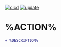 [![cicd](https://github.com/jmpa-oss/%ACTION%/workflows/cicd/badge.svg)](https://github.com/jmpa-oss/%ACTION%/actions?query=workflow%3Acicd)
[![update](https://github.com/jmpa-oss/%ACTION%/workflows/update/badge.svg)](https://github.com/jmpa-oss/%ACTION%/actions?query=workflow%3Aupdate)

# %ACTION%

```diff
+ %DESCRIPTION%
```
